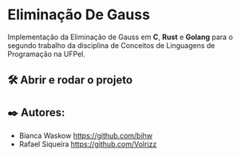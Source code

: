 # Eliminação De Gauss
Implementação da Eliminação de Gauss em <b>C</b>, <b>Rust</b> e <b>Golang</b> para o segundo trabalho da disciplina de Conceitos de Linguagens de Programação na UFPel.

## 🛠️ Abrir e rodar o projeto 


## ✒️ Autores: 
* Bianca Waskow https://github.com/bihw <br>
* Rafael Siqueira https://github.com/Volrizz
